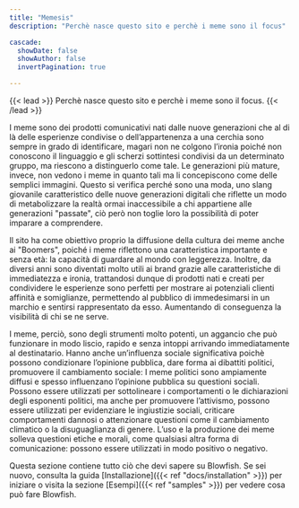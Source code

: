 ```yaml
---
title: "Memesis"
description: "Perchè nasce questo sito e perchè i meme sono il focus"

cascade:
  showDate: false
  showAuthor: false
  invertPagination: true

---
```

{{< lead >}}
Perchè nasce questo sito e perchè i meme sono il focus.
{{< /lead >}}

I meme sono dei prodotti comunicativi nati dalle nuove generazioni che al di là delle esperienze condivise o dell’appartenenza a una cerchia sono sempre in grado di identificare, magari non ne colgono l’ironia poiché non conoscono il linguaggio e gli scherzi sottintesi condivisi da un determinato gruppo, ma riescono a distinguerlo come tale. Le generazioni più mature, invece, non vedono i meme in quanto tali ma li concepiscono come delle semplici immagini. Questo si verifica perché sono una moda, uno slang giovanile caratteristico delle nuove generazioni digitali che riflette un modo di metabolizzare la realtà ormai inaccessibile a chi appartiene alle generazioni "passate", ciò però non toglie loro la possibilità di poter imparare a comprendere. 

Il sito ha come obiettivo proprio la diffusione della cultura dei meme anche ai "Boomers", poiché i meme riflettono una caratteristica importante e senza età: la capacità di guardare al mondo con leggerezza. Inoltre, da diversi anni sono diventati molto utili ai brand grazie alle caratteristiche di immediatezza e ironia, trattandosi dunque di prodotti nati e creati per condividere le esperienze sono perfetti per mostrare ai potenziali clienti affinità e somiglianze, permettendo al pubblico di immedesimarsi in un marchio e sentirsi rappresentato da esso. Aumentando di conseguenza la visibilità di chi se ne serve.   

I meme, perciò, sono degli strumenti molto potenti, un aggancio che può funzionare in modo liscio, rapido e senza intoppi arrivando immediatamente al destinatario. Hanno anche un’influenza sociale significativa poichè possono condizionare l’opinione pubblica, dare forma ai dibattiti politici, promuovere il cambiamento sociale: 
I meme politici sono ampiamente diffusi e spesso influenzano l’opinione pubblica su questioni sociali. Possono essere utilizzati per sottolineare i comportamenti o le dichiarazioni degli esponenti politici, ma anche per promuovere l’attivismo, possono essere utilizzati per evidenziare le ingiustizie sociali, criticare comportamenti dannosi o attenzionare questioni come il cambiamento climatico o la disuguaglianza di genere. L’uso e la produzione dei meme solleva questioni etiche e morali, come qualsiasi altra forma di comunicazione: possono essere utilizzati in modo positivo o negativo. 







Questa sezione contiene tutto ciò che devi sapere su Blowfish. Se sei nuovo, consulta la guida [Installazione]({{< ref "docs/installation" >}}) per iniziare o visita la sezione [Esempi]({{< ref "samples" >}}) per vedere cosa può fare Blowfish.